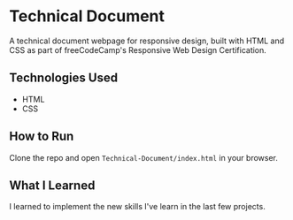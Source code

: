 # Technical Document
A technical document webpage for responsive design, built with HTML and CSS as part of freeCodeCamp's Responsive Web Design Certification.

## Technologies Used
- HTML
- CSS

## How to Run
Clone the repo and open `Technical-Document/index.html` in your browser.

## What I Learned
I learned to implement the new skills I've learn in the last few projects.
